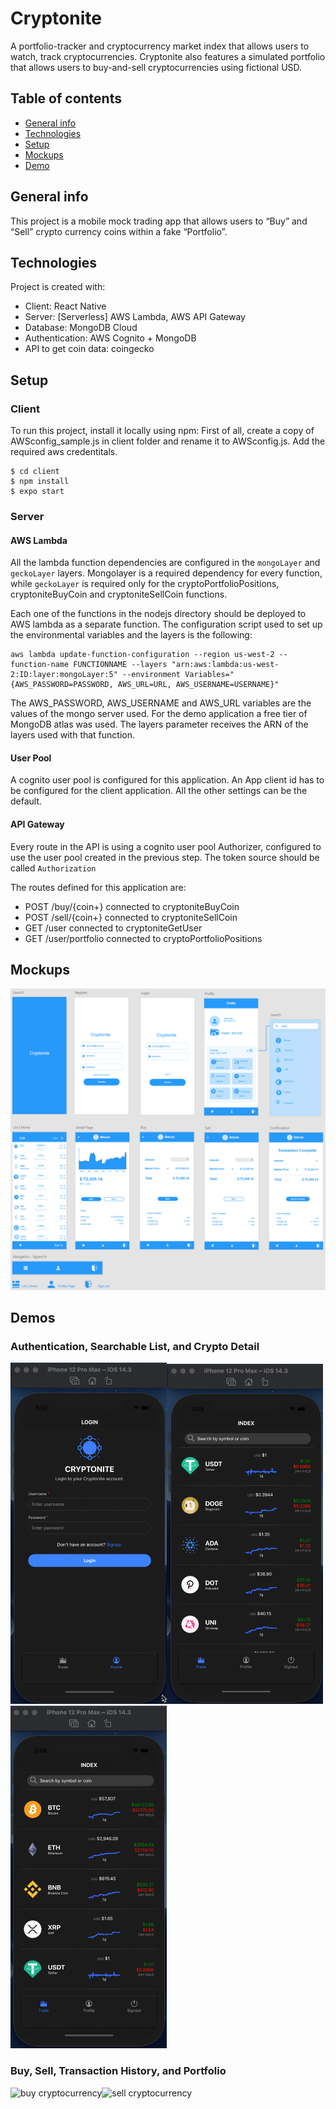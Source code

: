 # Cryptonite

A portfolio-tracker and cryptocurrency market index that allows users to watch, track cryptocurrencies. Cryptonite also features a simulated portfolio that allows users to buy-and-sell cryptocurrencies using fictional USD.

## Table of contents

- [General info](#general-info)
- [Technologies](#technologies)
- [Setup](#setup)
- [Mockups](#mockups)
- [Demo](#demo)

## General info

This project is a mobile mock trading app that allows users to “Buy” and “Sell” crypto currency coins within a fake “Portfolio”.

## Technologies

Project is created with:

- Client: React Native
- Server: [Serverless] AWS Lambda, AWS API Gateway
- Database: MongoDB Cloud
- Authentication: AWS Cognito + MongoDB
- API to get coin data: coingecko

## Setup

### Client

To run this project, install it locally using npm:
First of all, create a copy of AWSconfig_sample.js in client folder and rename it to AWSconfig.js. Add the required aws credentitals.

```
$ cd client
$ npm install
$ expo start
```

### Server

#### AWS Lambda

All the lambda function dependencies are configured in the `mongoLayer` and `geckoLayer` layers. Mongolayer is a required dependency for every function, while `geckoLayer` is required only for the cryptoPortfolioPositions, cryptoniteBuyCoin and cryptoniteSellCoin functions.

Each one of the functions in the nodejs directory should be deployed to AWS lambda as a separate function. The configuration script used to set up the environmental variables and the layers is the following:

```
aws lambda update-function-configuration --region us-west-2 --function-name FUNCTIONNAME --layers "arn:aws:lambda:us-west-2:ID:layer:mongoLayer:5" --environment Variables="{AWS_PASSWORD=PASSWORD, AWS_URL=URL, AWS_USERNAME=USERNAME}"
```

The AWS_PASSWORD, AWS_USERNAME and AWS_URL variables are the values of the mongo server used. For the demo application a free tier of MongoDB atlas was used. The layers parameter receives the ARN of the layers used with that function.

#### User Pool

A cognito user pool is configured for this application. An App client id has to be configured for the client application. All the other settings can be the default.

#### API Gateway

Every route in the API is using a cognito user pool Authorizer, configured to use the user pool created in the previous step. The token source should be called `Authorization`

The routes defined for this application are:

- POST /buy/{coin+} connected to cryptoniteBuyCoin
- POST /sell/{coin+} connected to cryptoniteSellCoin
- GET /user connected to cryptoniteGetUser
- GET /user/portfolio connected to cryptoPortfolioPositions

## Mockups

<img src="./planning/lofiPrototype/image.png" alt="Prototype">

## Demos

### Authentication, Searchable List, and Crypto Detail

<img width="250" src="./client/demo/cryptotracker__auth.gif" alt="authentication"><img width="250" src="./client/demo/cryptotracker__list.gif" alt="list"><img width="250" src="./client/demo/cryptotracker__detail.gif" alt="crypto detail">

### Buy, Sell, Transaction History, and Portfolio

<img width="250" src="./client/demo/cryptotracker__buy.gif" alt="buy cryptocurrency"><img width="250" src="./client/demo/cryptotracker__sell.gif" alt="sell cryptocurrency">
